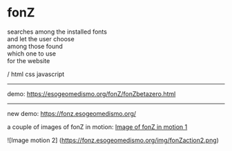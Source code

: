 # fonZ <br>
searches among the installed fonts<br>
and let the user choose<br>
among those found<br>
which one to use<br>
for the website<br>

/ html css javascript <hr>
demo: https://esogeomedismo.org/fonZ/fonZbetazero.html <hr>
new demo: https://fonz.esogeomedismo.org/

a couple of images of fonZ in motion:
[Image of fonZ in motion 1](https://fonz.esogeomedismo.org/img/fonZaction1.png)

![Image motion 2] (https://fonz.esogeomedismo.org/img/fonZaction2.png)


